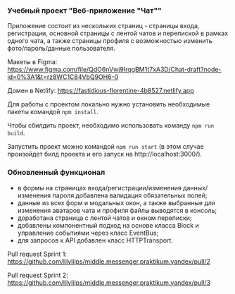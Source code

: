 ### Учебный проект "Веб-приложение "Чат""

Приложение состоит из нескольких страниц - страницы входа, регистрации, основной страницы с лентой чатов и перепиской в рамках одного чата, а также страницы профиля с возможностью изменить фото/пароль/данные пользователя.

Макеты в Figma: https://www.figma.com/file/QdO6nVwj9IrqgBM1t7xA3D/Chat-draft?node-id=0%3A1&t=rz8WC1C84VbQ9OH6-0

Домен в Netlify: https://fastidious-florentine-4b8527.netlify.app

Для работы с проектом локально нужно установить необходимые пакеты командой ```npm install```.

Чтобы сбилдить проект, необходимо использовать команду ```npm run build```.

Запустить проект можно командой ```npm run start``` (в этом случае произойдет билд проекта и его запуск на http://localhost:3000/).

### Обновленный функционал
- в формы на страницах входа/регистрации/изменения данных/изменения пароля добавлена валидация обязательных полей;
- данные из всех форм и модальных окон, а также выбранные для изменения аватаров чата и профиля файлы выводятся в консоль;
- доработана страница с лентой чатов и окном переписки;
- добавлены компонентный подход на основе класса Block и управление событиями через класс EventBus;
- для запросов к API добавлен класс HTTPTransport.

Pull request Sprint 1: https://github.com/lilylilps/middle.messenger.praktikum.yandex/pull/2

Pull request Sprint 2: https://github.com/lilylilps/middle.messenger.praktikum.yandex/pull/3
